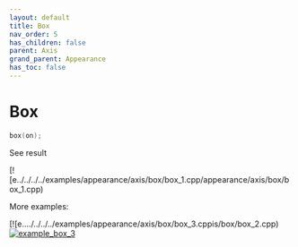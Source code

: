 ```yaml
---
layout: default
title: Box
nav_order: 5
has_children: false
parent: Axis
grand_parent: Appearance
has_toc: false
---
```

# Box

```cpp
box(on);
```


See result

[![e../../../../examples/appearance/axis/box/box_1.cpp/appearance/axis/box/box_1.cpp)

More examples:
    
[![e..../../../../examples/appearance/axis/box/box_3.cppis/box/box_2.cpp)  [![example_box_3](docs/examples/appearance/axis/box/box_3_thumb.png)](examples/appearance/axis/box/box_3.cpp)

  


